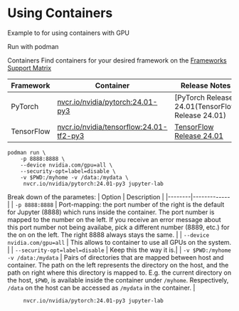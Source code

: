 # Using Containers

Example to for using containers with GPU

Run with podman

Containers
Find containers for your desired framework on the [Frameworks Support Matrix](https://docs.nvidia.com/deeplearning/frameworks/support-matrix/index.html)

| Framework | Container | Release Notes |
|--|--|--|
| PyTorch | [nvcr.io/nvidia/pytorch:24.01-py3](https://catalog.ngc.nvidia.com/orgs/nvidia/containers/pytorch) | [PyTorch Release 24.01(TensorFlow Release 24.01)
| TensorFlow | [nvcr.io/nvidia/tensorflow:24.01-tf2-py3](https://catalog.ngc.nvidia.com/orgs/nvidia/containers/tensorflow) | [TensorFlow Release 24.01](https://docs.nvidia.com/deeplearning/frameworks/tensorflow-release-notes/rel-24-01.html#rel-24-01)



```
podman run \
	-p 8888:8888 \
	--device nvidia.com/gpu=all \
	--security-opt=label=disable \
	-v $PWD:/myhome -v /data:/mydata \
	 nvcr.io/nvidia/pytorch:24.01-py3 jupyter-lab
```

Break down of the parametes:
| Option | Description |
|--------|-------------|
| `-p 8888:8888` | Port-mapping: the port number of the right is the default for Jupyter (8888) which runs inside the container. The port number is  mapped to the number on the left. If you receive an error message about this port number not being availabe, pick a different number (8889, etc.) for the on on the left. The right 8888 always stays the same. |
| `--device nvidia.com/gpu=all` | This allows to container to use all GPUs on the system. |
| `--security-opt=label=disable` | Keep this the way it is.|
| `-v $PWD:/myhome -v /data:/mydata` | Pairs of directories that are mapped between host and container. The path on the left represents the directory on the host, and the path on right where this directory is mapped to. E.g. the current directory on the host, `$PWD`, is available inside the container under `/myhome`. Respectively, `/data` on the host can be accessed as `/mydata` in the container. |

         nvcr.io/nvidia/pytorch:24.01-py3 jupyter-lab



